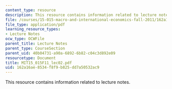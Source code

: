 ```yaml
---
content_type: resource
description: This resource contains information related to lecture notes.
file: /courses/15-015-macro-and-international-economics-fall-2011/162a16ae8534f8f9b825dd7a50532ac9_MIT15_015F11_lec02.pdf
file_type: application/pdf
learning_resource_types:
- Lecture Notes
ocw_type: OCWFile
parent_title: Lecture Notes
parent_type: CourseSection
parent_uid: 40b04731-a90a-6892-6b82-c04c3d892e09
resourcetype: Document
title: MIT15_015F11_lec02.pdf
uid: 162a16ae-8534-f8f9-b825-dd7a50532ac9
---
```

This resource contains information related to lecture notes.

